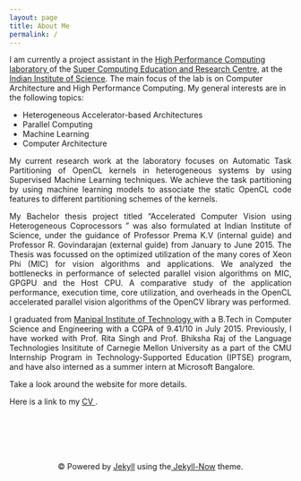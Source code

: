 ```yaml
---
layout: page
title: About Me
permalink: /
---
```


<span style="text-align: justify;">
I am currently a project assistant in the <a href= "http://hpc.serc.iisc.ernet.in/"> High Performance Computing laboratory </a> of the <a href = "http://www.serc.iisc.in/"> Super Computing Education and Research Centre</a>, at the <a href = "http://www.iisc.ernet.in/">Indian Institute of Science</a>. The main focus of the lab is on Computer Architecture and High Performance Computing. My general interests are in the following topics:


  * Heterogeneous Accelerator-based Architectures
  * Parallel Computing
  * Machine Learning
  * Computer Architecture
  
My current research work at the laboratory focuses on Automatic Task Partitioning of OpenCL kernels in heterogeneous systems by using Supervised Machine Learning techniques. We achieve the task partitioning by using machine learning models to associate the static OpenCL code features to different partitioning schemes of the kernels. 


My Bachelor thesis project titled “Accelerated Computer Vision using Heterogeneous Coprocessors ” was also formulated at Indian Institute of Science, under the guidance of Professor Prema K.V (internal guide) and Professor R. Govindarajan (external guide) from January to June 2015. The Thesis was focussed on the optimized utilization of the many cores of Xeon Phi (MIC) for vision algorithms and applications. We analyzed the bottlenecks in performance of selected parallel vision algorithms on MIC, GPGPU and the Host CPU. A comparative study of the application performance, execution time, core utilization, and overheads in the OpenCL accelerated parallel vision algorithms of the OpenCV library was performed.

I graduated from <a href = "http://manipal.edu/mu.html"> Manipal Institute of Technology </a> with a B.Tech in Computer Science and Engineering with a CGPA of 9.41/10 in July 2015. Previously, I have worked with Prof. Rita Singh and Prof. Bhiksha Raj of the Language Technologies Insititute of Carnegie Mellon University as a part of the CMU Internship Program in Technology-Supported Education (IPTSE) program, and have also interned as a summer intern at Microsoft Bangalore. 

Take a look around the website for more details. 

Here is a link to my  <a href = "http://tejeswinisundaram.github.io/assets/tejeswini_cv.pdf"> CV </a>.
</span>

<br/>
<br/>
<br/>
<br/>
<br/>

<div class="container" align="center">
<span>&copy; Powered by  <a href="http://jekyllrb.com" rel="nofollow">Jekyll</a> using the<a href="http://www.jekyllnow.com/" rel="no follow"> Jekyll-Now</a> theme.</span>
</div>
